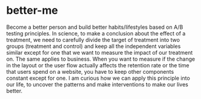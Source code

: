 # better-me
Become a better person and build better habits/lifestyles based on A/B testing principles. In science, to make a conclusion about the effect of a treatment, we need to carefully divide the target of treatment into two groups (treatment and control) and keep all the independent variables similar except for one that we want to measure the impact of our treatment on. The same applies to business. When you want to measure if the change in the layout or the user flow actually affects the retention rate or the time that users spend on a website, you have to keep other components constant except for one. I am curious how we can apply this principle into our life, to uncover the patterns and make interventions to make our lives better.
